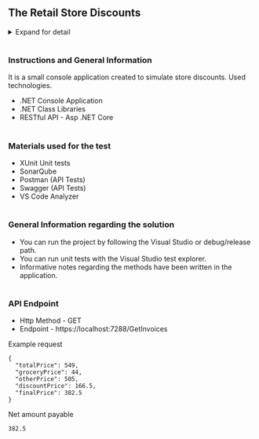 <h2>The Retail Store Discounts</h2>
<details>
  <summary>Expand for detail</summary>
<br>
  
-	If the user is an employee of the store, he gets a 30% discount
-	If the user is an affiliate of the store, he gets a 10% discount
- If the user has been a customer for over 2 years, he gets a 5% discount.
-	For every $100 on the bill, there would be a $ 5 discount (e.g. for $ 990, you get $ 45 as a discount).
-	The percentage based discounts do not apply on groceries.
-	A user can get only one of the percentage based discounts on a bill.

</details>

#
<h3>Instructions and General Information</h3>
  
It is a small console application created to simulate store discounts. Used technologies.

- .NET Console Application
- .NET Class Libraries
- RESTful API - Asp .NET Core

#
<h3>Materials used for the test</h3>

- XUnit Unit tests
- SonarQube
- Postman (API Tests)
- Swagger (API Tests)
- VS Code Analyzer

#
<h3>General Information regarding the solution</h3>

- You can run the project by following the Visual Studio or debug/release path.
- You can run unit tests with the Visual Studio test explorer.
- Informative notes regarding the methods have been written in the application.

#
<h3>API Endpoint</h3>

- Http Method - GET
- Endpoint - https://localhost:7288/GetInvoices

Example request

```
{
  "totalPrice": 549,
  "groceryPrice": 44,
  "otherPrice": 505,
  "discountPrice": 166.5,
  "finalPrice": 382.5
}
```

Net amount payable
```
382.5
```
